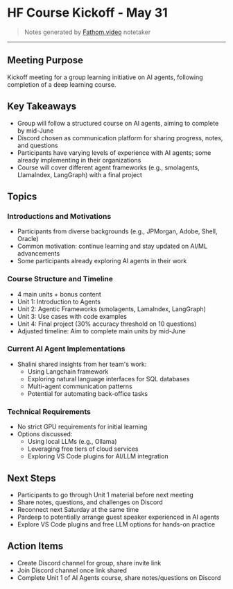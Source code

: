 # HF Course Kickoff - May 31

> Notes generated by [Fathom.video](https://fathom.video/) notetaker
---
## Meeting Purpose

Kickoff meeting for a group learning initiative on AI agents, following completion of a deep learning course.

## Key Takeaways

  - Group will follow a structured course on AI agents, aiming to complete by mid-June
  - Discord chosen as communication platform for sharing progress, notes, and questions
  - Participants have varying levels of experience with AI agents; some already implementing in their organizations
  - Course will cover different agent frameworks (e.g., smolagents, LlamaIndex, LangGraph) with a final project

## Topics

### Introductions and Motivations

  - Participants from diverse backgrounds (e.g., JPMorgan, Adobe, Shell, Oracle)
  - Common motivation: continue learning and stay updated on AI/ML advancements
  - Some participants already exploring AI agents in their work

### Course Structure and Timeline

  - 4 main units + bonus content
  - Unit 1: Introduction to Agents
  - Unit 2: Agentic Frameworks (smolagents, LamaIndex, LangGraph)
  - Unit 3: Use cases with code examples
  - Unit 4: Final project (30% accuracy threshold on 10 questions)
  - Adjusted timeline: Aim to complete main units by mid-June

### Current AI Agent Implementations

  - Shalini shared insights from her team's work:
      - Using Langchain framework
      - Exploring natural language interfaces for SQL databases
      - Multi-agent communication patterns
      - Potential for automating back-office tasks

### Technical Requirements

  - No strict GPU requirements for initial learning
  - Options discussed:
      - Using local LLMs (e.g., Ollama)
      - Leveraging free tiers of cloud services
      - Exploring VS Code plugins for AI/LLM integration

## Next Steps

  - Participants to go through Unit 1 material before next meeting
  - Share notes, questions, and challenges on Discord
  - Reconnect next Saturday at the same time
  - Pardeep to potentially arrange guest speaker experienced in AI agents
  - Explore VS Code plugins and free LLM options for hands-on practice

## Action Items

- Create Discord channel for group, share invite link
- Join Discord channel once link shared
- Complete Unit 1 of AI Agents course, share notes/questions on Discord
